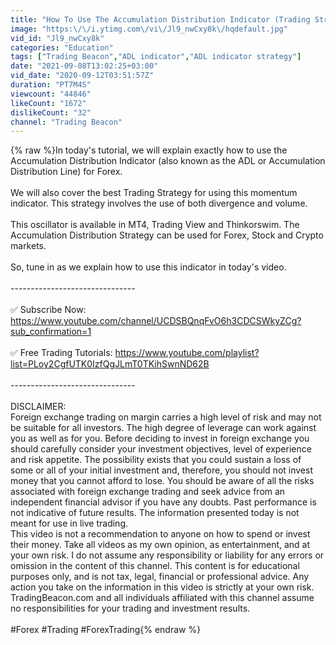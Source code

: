 ```yaml
---
title: "How To Use The Accumulation Distribution Indicator (Trading Strategy)"
image: "https:\/\/i.ytimg.com\/vi\/Jl9_nwCxy8k\/hqdefault.jpg"
vid_id: "Jl9_nwCxy8k"
categories: "Education"
tags: ["Trading Beacon","ADL indicator","ADL indicator strategy"]
date: "2021-09-08T13:02:25+03:00"
vid_date: "2020-09-12T03:51:57Z"
duration: "PT7M4S"
viewcount: "44846"
likeCount: "1672"
dislikeCount: "32"
channel: "Trading Beacon"
---
```

{% raw %}In today's tutorial, we will explain exactly how to use the Accumulation Distribution Indicator (also known as the ADL or Accumulation Distribution Line) for Forex.<br /><br />We will also cover the best Trading Strategy for using this momentum indicator. This strategy involves the use of both divergence and volume.<br /><br />This oscillator is available in MT4, Trading View and Thinkorswim. The Accumulation Distribution Strategy can be used for Forex, Stock and Crypto markets. <br /><br />So, tune in as we explain how to use this indicator in today's video.<br /><br />-------------------------------<br /><br />✅ Subscribe Now: <a rel="nofollow" target="blank" href="https://www.youtube.com/channel/UCDSBQnqFvO6h3CDCSWkyZCg?sub_confirmation=1">https://www.youtube.com/channel/UCDSBQnqFvO6h3CDCSWkyZCg?sub_confirmation=1</a><br /><br />✅ Free Trading Tutorials: <a rel="nofollow" target="blank" href="https://www.youtube.com/playlist?list=PLoy2CgfUTK0IzfQgJLmT0TKihSwnND62B">https://www.youtube.com/playlist?list=PLoy2CgfUTK0IzfQgJLmT0TKihSwnND62B</a><br /><br />-------------------------------<br /><br />DISCLAIMER:<br />Foreign exchange trading on margin carries a high level of risk and may not be suitable for all investors. The high degree of leverage can work against you as well as for you. Before deciding to invest in foreign exchange you should carefully consider your investment objectives, level of experience and risk appetite. The possibility exists that you could sustain a loss of some or all of your initial investment and, therefore, you should not invest money that you cannot afford to lose. You should be aware of all the risks associated with foreign exchange trading and seek advice from an independent financial advisor if you have any doubts. Past performance is not indicative of future results. The information presented today is not meant for use in live trading.<br />This video is not a recommendation to anyone on how to spend or invest their money. Take all videos as my own opinion, as entertainment, and at your own risk. I do not assume any responsibility or liability for any errors or omission in the content of this channel. This content is for educational purposes only, and is not tax, legal, financial or professional advice. Any action you take on the information in this video is strictly at your own risk. TradingBeacon.com and all individuals affiliated with this channel assume no responsibilities for your trading and investment results.<br /><br />#Forex #Trading #ForexTrading{% endraw %}
